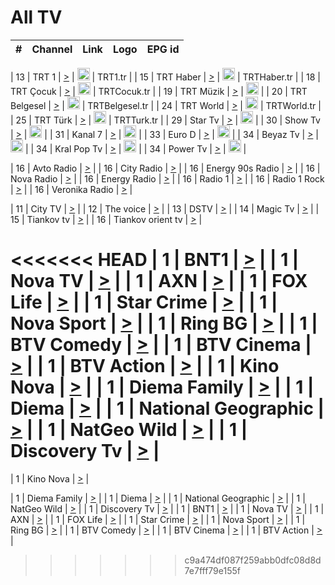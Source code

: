 <h1>All TV</h1>

| #   | Channel        | Link  | Logo | EPG id |
|:---:|:--------------:|:-----:|:----:|:------:|

| 13  | TRT 1            | [>](https://tv-trt1.medya.trt.com.tr/master.m3u8) | <img height="20" src="https://i.imgur.com/j786OLG.png"/> | TRT1.tr |
| 15  | TRT Haber        | [>](https://tv-trthaber.medya.trt.com.tr/master.m3u8) | <img height="20" src="https://i.imgur.com/OVfo8Ab.png"/> | TRTHaber.tr |
| 18  | TRT Çocuk        | [>](https://tv-trtcocuk.medya.trt.com.tr/master.m3u8) | <img height="20" src="https://i.imgur.com/QLFmD6d.png"/> | TRTCocuk.tr |
| 19  | TRT Müzik        | [>](https://tv-trtmuzik.medya.trt.com.tr/master.m3u8) | <img height="20" src="https://i.imgur.com/fIVFCEd.png"/> |
| 20  | TRT Belgesel     | [>](https://tv-trtbelgesel.medya.trt.com.tr/master.m3u8) | <img height="20" src="https://i.imgur.com/MGO87pe.png"/> | TRTBelgesel.tr |
| 24  | TRT World        | [>](https://tv-trtworld.medya.trt.com.tr/master.m3u8) | <img height="20" src="https://i.imgur.com/JEA2xpv.png"/> | TRTWorld.tr |
| 25  | TRT Türk         | [>](https://tv-trtturk.medya.trt.com.tr/master.m3u8) | <img height="20" src="https://i.imgur.com/OSTOQNw.png"/> | TRTTurk.tr |
| 29  | Star Tv   | [>](https://dogus-live.daioncdn.net/startv/startv_360p.m3u8) | <img height="20" src="https://i.imgur.com/IebUZx1.png"/> |
| 30  | Show Tv     | [>](https://ciner-live.daioncdn.net/showtv/showtv.m3u8) | <img height="20" src="https://i.imgur.com/IebUZx1.png"/> |
| 31  | Kanal 7     | [>](https://kanal7-live.daioncdn.net/kanal7/kanal7.m3u8) | <img height="20" src="https://i.imgur.com/IebUZx1.png"/> |
| 33  | Euro D    | [>](https://www.youtube.com/user/KanalD/live) | <img height="20" src="https://i.imgur.com/IebUZx1.png"/> |
| 34  | Beyaz Tv     | [>](https://beyaztv-live.daioncdn.net/beyaztv/beyaztv.m3u8) | <img height="20" src="https://i.imgur.com/IebUZx1.png"/> |
| 34  | Kral Pop Tv     | [>](https://www.youtube.com/watch?v=GuFTuKoXepw) | <img height="20" src="https://i.imgur.com/IebUZx1.png"/> |
| 34  | Power Tv     | [>](https://livetv.powerapp.com.tr/powerTV/powerhd.smil/chunklist.m3u8) | <img height="20" src="https://i.imgur.com/IebUZx1.png"/> |

| 16  | Avto Radio | [>](http://stream.metacast.eu/avtoradio.mp3.m3u) |
| 16  | City Radio | [>](http://stream.metacast.eu/city.aac.m3u) |
| 16  | Energy 90s Radio | [>](http://stream.metacast.eu/energy-90s.m3u) |
| 16  | Nova Radio | [>](http://stream.metacast.eu/nova.aac.m3u) |
| 16  | Energy Radio | [>](http://stream.metacast.eu/nrj.aac.m3u) |
| 16  | Radio 1 | [>](http://stream.metacast.eu/radio1.aac.m3u) |
| 16  | Radio 1 Rock | [>](http://stream.metacast.eu/radio1rock.aac.m3u) |
| 16  | Veronika Radio | [>](http://stream.metacast.eu/veronika.aac.m3u) |

| 11  | City TV | [>](https://tv.city.bg/play/tshls/citytv/index.m3u8) |
| 12  | The voice | [>](https://bss1.neterra.tv/thevoice/thevoice.m3u8) |
| 13  | DSTV | [>](http://46.249.95.140:8081/hls/data.m3u8) |
| 14  | Magic Tv | [>](https://bss1.neterra.tv/magictv/magictv.m3u8) |
| 15  | Tiankov tv | [>](https://streamer103.neterra.tv/tiankov-folk/live.m3u8) |
| 16  | Tiankov orient tv | [>](https://streamer103.neterra.tv/tiankov-orient/live.m3u8) |

<<<<<<< HEAD
| 1 | BNT1 | [>](https://ymkaya.xyz:28622/tv/bnt1/playlist.m3u8?wmsAuthSign=c2VydmVyX3RpbWU9NC8yNi8yMDI1IDY6NDI6MjAgUE0maGFzaF92YWx1ZT1xNDJYNzNtNW5BK0pHUmFlODZWNFdnPT0mdmFsaWRtaW51dGVzPTYw) |
| 1 | Nova TV | [>](https://ymkaya.xyz:28622/tv/novatv/playlist.m3u8?wmsAuthSign=c2VydmVyX3RpbWU9NC8yNi8yMDI1IDY6NDI6MzAgUE0maGFzaF92YWx1ZT15R3FZODBsWnRPaytBMTNEa3hTR3l3PT0mdmFsaWRtaW51dGVzPTYw) |
| 1 | AXN | [>](https://ymkaya.xyz:28622/tv/axn/playlist.m3u8?wmsAuthSign=c2VydmVyX3RpbWU9NC8yNi8yMDI1IDY6NDI6NDAgUE0maGFzaF92YWx1ZT1CY3MzQjdDWWxzK3VWeVlEZVFKMGx3PT0mdmFsaWRtaW51dGVzPTYw) |
| 1 | FOX Life | [>](https://ymkaya.xyz:28622/tv/foxlife/playlist.m3u8?wmsAuthSign=c2VydmVyX3RpbWU9NC8yNi8yMDI1IDY6NDI6NDkgUE0maGFzaF92YWx1ZT0xVVdpZ1BNRHBRb2YvNlplM1VmV1lnPT0mdmFsaWRtaW51dGVzPTYw) |
| 1 | Star Crime | [>](https://ymkaya.xyz:28622/tv/foxcrime/playlist.m3u8?wmsAuthSign=c2VydmVyX3RpbWU9NC8yNi8yMDI1IDY6NDI6NTggUE0maGFzaF92YWx1ZT04cDVRZ2xXYm11VkpxS05DMGIybmNBPT0mdmFsaWRtaW51dGVzPTYw) |
| 1 | Nova Sport | [>](https://ymkaya.xyz:28622/tv/novasport/playlist.m3u8?wmsAuthSign=c2VydmVyX3RpbWU9NC8yNi8yMDI1IDY6NDM6MDggUE0maGFzaF92YWx1ZT10MExmd2cwNStQUFgxWER3UDdWcG13PT0mdmFsaWRtaW51dGVzPTYw) |
| 1 | Ring BG | [>](https://ymkaya.xyz:28622/tv/ringbg/playlist.m3u8?wmsAuthSign=c2VydmVyX3RpbWU9NC8yNi8yMDI1IDY6NDM6MTcgUE0maGFzaF92YWx1ZT1QQTBZSXdQZ3Y1WURaMm50V3E3R3dRPT0mdmFsaWRtaW51dGVzPTYw) |
| 1 | BTV Comedy | [>](https://ymkaya.xyz:28622/tv/btvcomedy/playlist.m3u8?wmsAuthSign=c2VydmVyX3RpbWU9NC8yNi8yMDI1IDY6NDM6MjcgUE0maGFzaF92YWx1ZT1rQWMyTnRhdWhHdXpoallKM3BtWW13PT0mdmFsaWRtaW51dGVzPTYw) |
| 1 | BTV Cinema | [>](https://ymkaya.xyz:28622/tv/btvcinema/playlist.m3u8?wmsAuthSign=c2VydmVyX3RpbWU9NC8yNi8yMDI1IDY6NDM6MzYgUE0maGFzaF92YWx1ZT1wdW5GNE5GQkpKYUM1dm9pSWhXOUtRPT0mdmFsaWRtaW51dGVzPTYw) |
| 1 | BTV Action | [>](https://ymkaya.xyz:28622/tv/btvaction/playlist.m3u8?wmsAuthSign=c2VydmVyX3RpbWU9NC8yNi8yMDI1IDY6NDM6NDYgUE0maGFzaF92YWx1ZT1NVXVZU1RmckJ4aE1qdHRXazErbFJnPT0mdmFsaWRtaW51dGVzPTYw) |
| 1 | Kino Nova | [>](https://ymkaya.xyz:28622/tv/kinonova/playlist.m3u8?wmsAuthSign=c2VydmVyX3RpbWU9NC8yNi8yMDI1IDY6NDM6NTUgUE0maGFzaF92YWx1ZT1TcTRRYTRVaWtTTjJtQUN4Tlhhd2J3PT0mdmFsaWRtaW51dGVzPTYw) |
| 1 | Diema Family | [>](https://ymkaya.xyz:28622/tv/diemafamily/playlist.m3u8?wmsAuthSign=c2VydmVyX3RpbWU9NC8yNi8yMDI1IDY6NDQ6MDUgUE0maGFzaF92YWx1ZT1zSEhUWTdVM3pob3JKRkNMYkpPclRnPT0mdmFsaWRtaW51dGVzPTYw) |
| 1 | Diema | [>](https://ymkaya.xyz:28622/tv/diema/playlist.m3u8?wmsAuthSign=c2VydmVyX3RpbWU9NC8yNi8yMDI1IDY6NDQ6MTQgUE0maGFzaF92YWx1ZT01RmpRNjM5UHFXVlUzKyt0dTJ6d2tBPT0mdmFsaWRtaW51dGVzPTYw) |
| 1 | National Geographic | [>](https://ymkaya.xyz:28622/tv/natgeo/playlist.m3u8?wmsAuthSign=c2VydmVyX3RpbWU9NC8yNi8yMDI1IDY6NDQ6MjQgUE0maGFzaF92YWx1ZT1hZVlHdjM2eVJtdGUzUTZHODRIVnJnPT0mdmFsaWRtaW51dGVzPTYw) |
| 1 | NatGeo Wild | [>](https://ymkaya.xyz:28622/tv/natgeowild/playlist.m3u8?wmsAuthSign=c2VydmVyX3RpbWU9NC8yNi8yMDI1IDY6NDQ6MzMgUE0maGFzaF92YWx1ZT1NUFBPQWptOHNXdW9OaVd1UDVZZEpnPT0mdmFsaWRtaW51dGVzPTYw) |
| 1 | Discovery Tv | [>](https://ymkaya.xyz:28622/tv/discovery/playlist.m3u8?wmsAuthSign=c2VydmVyX3RpbWU9NC8yNi8yMDI1IDY6NDQ6NDMgUE0maGFzaF92YWx1ZT11eXFLcTNyaW5PL01JMEdqTExUUjZBPT0mdmFsaWRtaW51dGVzPTYw) |
=======


| 1 | Kino Nova | [>](https://ymkaya.xyz:11336/tv/kinonova/playlist.m3u8?wmsAuthSign=c2VydmVyX3RpbWU9MS8yLzIwMjUgNDo0MDoyMCBBTSZoYXNoX3ZhbHVlPWlFS1FrWEtMMVRFM3l5YklUWUJQUHc9PSZ2YWxpZG1pbnV0ZXM9NjA=) |

| 1 | Diema Family | [>](https://ymkaya.xyz:11336/tv/diemafamily/playlist.m3u8?wmsAuthSign=c2VydmVyX3RpbWU9MS8yLzIwMjUgNDo0MDozMCBBTSZoYXNoX3ZhbHVlPUVUaTVKTldvZTF5WVVCM0YwL21kaXc9PSZ2YWxpZG1pbnV0ZXM9NjA=) |
| 1 | Diema | [>](https://ymkaya.xyz:11336/tv/diema/playlist.m3u8?wmsAuthSign=c2VydmVyX3RpbWU9MS8yLzIwMjUgNDo0MDo0MCBBTSZoYXNoX3ZhbHVlPVlYMWVJT2NuUjNpUTBsaytEUFFOS2c9PSZ2YWxpZG1pbnV0ZXM9NjA=) |
| 1 | National Geographic | [>](https://ymkaya.xyz:11336/tv/natgeo/playlist.m3u8?wmsAuthSign=c2VydmVyX3RpbWU9MS8yLzIwMjUgNDo0MTo0MSBBTSZoYXNoX3ZhbHVlPTJQTlVmcG5nYWx0M013eUhGRGxnd0E9PSZ2YWxpZG1pbnV0ZXM9NjA=) |
| 1 | NatGeo Wild | [>](https://ymkaya.xyz:11336/tv/natgeowild/playlist.m3u8?wmsAuthSign=c2VydmVyX3RpbWU9MS8yLzIwMjUgNDo0MTo1MSBBTSZoYXNoX3ZhbHVlPVl1OXZaTTliN0hGWEN3eDBYd1duNkE9PSZ2YWxpZG1pbnV0ZXM9NjA=) |
| 1 | Discovery Tv | [>](https://ymkaya.xyz:11336/tv/discovery/playlist.m3u8?wmsAuthSign=c2VydmVyX3RpbWU9MS8yLzIwMjUgNDo0MjowMSBBTSZoYXNoX3ZhbHVlPWtBQmdLNlY2RmQwWElzMVYzSDJyVkE9PSZ2YWxpZG1pbnV0ZXM9NjA=) |
| 1 | BNT1 | [>](https://ymkaya.xyz:11336/tv/bnt1/playlist.m3u8?wmsAuthSign=c2VydmVyX3RpbWU9MS8yLzIwMjUgNDozODozOCBBTSZoYXNoX3ZhbHVlPVVrMVlRQXpJWlhYeUh6ZFVpSC9NMUE9PSZ2YWxpZG1pbnV0ZXM9NjA=) |
| 1 | Nova TV | [>](https://ymkaya.xyz:11336/tv/novatv/playlist.m3u8?wmsAuthSign=c2VydmVyX3RpbWU9MS8yLzIwMjUgNDozODo0OCBBTSZoYXNoX3ZhbHVlPUVxQjh1a0ZzYkVGZU8zZDFGTzdreVE9PSZ2YWxpZG1pbnV0ZXM9NjA=) |
| 1 | AXN | [>](https://ymkaya.xyz:11336/tv/axn/playlist.m3u8?wmsAuthSign=c2VydmVyX3RpbWU9MS8yLzIwMjUgNDozODo1OCBBTSZoYXNoX3ZhbHVlPUpkWStGY1hkNXhaOVpPZ0thQ0FZL3c9PSZ2YWxpZG1pbnV0ZXM9NjA=) |
| 1 | FOX Life | [>](https://ymkaya.xyz:11336/tv/foxlife/playlist.m3u8?wmsAuthSign=c2VydmVyX3RpbWU9MS8yLzIwMjUgNDozOToxMCBBTSZoYXNoX3ZhbHVlPWt1ZDc1T3AzYlZDTjJnSy9TU0xJZlE9PSZ2YWxpZG1pbnV0ZXM9NjA=) |
| 1 | Star Crime | [>](https://ymkaya.xyz:11336/tv/foxcrime/playlist.m3u8?wmsAuthSign=c2VydmVyX3RpbWU9MS8yLzIwMjUgNDozOToyMCBBTSZoYXNoX3ZhbHVlPXIwVU45Nm9FR1l2enNkTG9TanBxbmc9PSZ2YWxpZG1pbnV0ZXM9NjA=) |
| 1 | Nova Sport | [>](https://ymkaya.xyz:11336/tv/novasport/playlist.m3u8?wmsAuthSign=c2VydmVyX3RpbWU9MS8yLzIwMjUgNDozOTozMCBBTSZoYXNoX3ZhbHVlPXlSZ0UxazVaM0xhSmc0NmR4T0c1T2c9PSZ2YWxpZG1pbnV0ZXM9NjA=) |
| 1 | Ring BG | [>](https://ymkaya.xyz:11336/tv/ringbg/playlist.m3u8?wmsAuthSign=c2VydmVyX3RpbWU9MS8yLzIwMjUgNDozOTo0MCBBTSZoYXNoX3ZhbHVlPTR4aUlFNHVUYWN4enY1WkVuOFZma2c9PSZ2YWxpZG1pbnV0ZXM9NjA=) |
| 1 | BTV Comedy | [>](https://ymkaya.xyz:11336/tv/btvcomedy/playlist.m3u8?wmsAuthSign=c2VydmVyX3RpbWU9MS8yLzIwMjUgNDozOTo1MCBBTSZoYXNoX3ZhbHVlPUtrMTJ2RHNTTUU1RFp1ZkVOdXFSK3c9PSZ2YWxpZG1pbnV0ZXM9NjA=) |
| 1 | BTV Cinema | [>](https://ymkaya.xyz:11336/tv/btvcinema/playlist.m3u8?wmsAuthSign=c2VydmVyX3RpbWU9MS8yLzIwMjUgNDozOTo1OSBBTSZoYXNoX3ZhbHVlPTZWcU9FZW56cG1NM1lrYy8xNE5NeHc9PSZ2YWxpZG1pbnV0ZXM9NjA=) |
| 1 | BTV Action | [>](https://ymkaya.xyz:11336/tv/btvaction/playlist.m3u8?wmsAuthSign=c2VydmVyX3RpbWU9MS8yLzIwMjUgNDo0MDoxMCBBTSZoYXNoX3ZhbHVlPUlDd0ErRkZVWThyMVZwR3c2REdGZ3c9PSZ2YWxpZG1pbnV0ZXM9NjA=) |
>>>>>>> c9a474df087f259abb0dfc08d8d7e7fff79e155f
